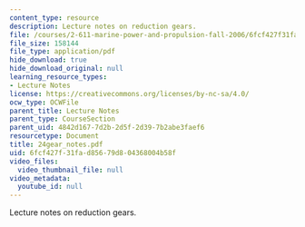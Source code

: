 ```yaml
---
content_type: resource
description: Lecture notes on reduction gears.
file: /courses/2-611-marine-power-and-propulsion-fall-2006/6fcf427f31fad85679d804368004b58f_24gear_notes.pdf
file_size: 158144
file_type: application/pdf
hide_download: true
hide_download_original: null
learning_resource_types:
- Lecture Notes
license: https://creativecommons.org/licenses/by-nc-sa/4.0/
ocw_type: OCWFile
parent_title: Lecture Notes
parent_type: CourseSection
parent_uid: 4842d167-7d2b-2d5f-2d39-7b2abe3faef6
resourcetype: Document
title: 24gear_notes.pdf
uid: 6fcf427f-31fa-d856-79d8-04368004b58f
video_files:
  video_thumbnail_file: null
video_metadata:
  youtube_id: null
---
```

Lecture notes on reduction gears.
